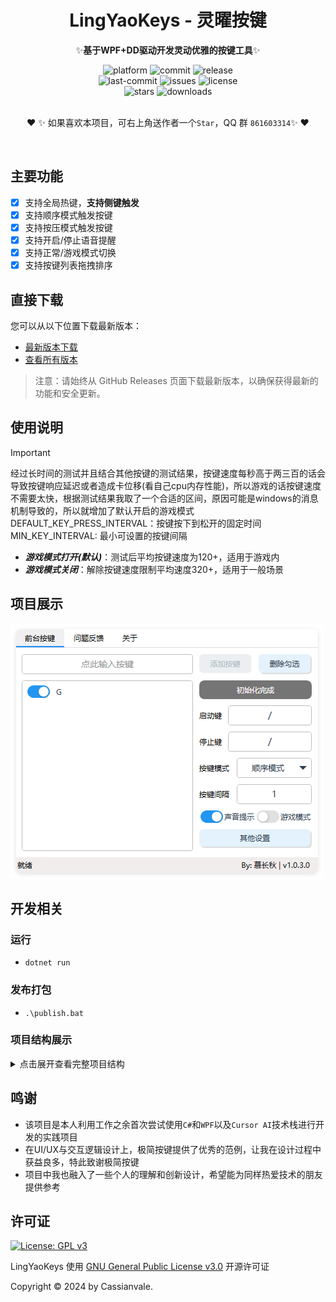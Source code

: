 <!-- markdownlint-restore -->
<div align="center">

# LingYaoKeys - 灵曜按键  

✨**基于WPF+DD驱动开发灵动优雅的按键工具**✨  

<div>
    <img alt="platform" src="https://img.shields.io/badge/platform-Windows-blueviolet">
    <img alt="commit" src="https://img.shields.io/github/commit-activity/m/Cassianvale/LingYaoKeys?color=blue">
    <img alt="release" src="https://img.shields.io/github/v/release/Cassianvale/LingYaoKeys?include_prereleases&style=flat">
    <br>
    <img alt="last-commit" src="https://img.shields.io/github/last-commit/Cassianvale/LingYaoKeys">
    <img alt="issues" src="https://img.shields.io/github/issues/Cassianvale/LingYaoKeys">
    <img alt="license" src="https://img.shields.io/github/license/Cassianvale/LingYaoKeys">
</div>
<div>
    <img alt="stars" src="https://img.shields.io/github/stars/Cassianvale/LingYaoKeys?style=social">
    <img alt="downloads" src="https://img.shields.io/github/downloads/Cassianvale/LingYaoKeys/total?style=social">
</div>
<br>


❤ ✨ 如果喜欢本项目，可右上角送作者一个`Star`，QQ 群 `861603314`✨ ❤

</div>
</br>
<!-- markdownlint-restore -->

## 主要功能  
- [x] 支持全局热键，**支持侧键触发**    
- [x] 支持顺序模式触发按键  
- [x] 支持按压模式触发按键  
- [x] 支持开启/停止语音提醒  
- [x] 支持正常/游戏模式切换  
- [x] 支持按键列表拖拽排序  

## 直接下载

您可以从以下位置下载最新版本：  

- [最新版本下载](https://github.com/Cassianvale/LingYaoKeys/releases/latest)  
- [查看所有版本](https://github.com/Cassianvale/LingYaoKeys/releases)  

> 注意：请始终从 GitHub Releases 页面下载最新版本，以确保获得最新的功能和安全更新。  

## 使用说明

> [!IMPORTANT]
> 经过长时间的测试并且结合其他按键的测试结果，按键速度每秒高于两三百的话会导致按键响应延迟或者造成卡位移(看自己cpu内存性能)，所以游戏的话按键速度不需要太快，根据测试结果我取了一个合适的区间，原因可能是windows的消息机制导致的，所以就增加了默认开启的游戏模式  
> DEFAULT_KEY_PRESS_INTERVAL：按键按下到松开的固定时间  
> MIN_KEY_INTERVAL: 最小可设置的按键间隔  

- _**游戏模式打开(默认)**_：测试后平均按键速度为120+，适用于游戏内  
- _**游戏模式关闭**_：解除按键速度限制平均速度320+，适用于一般场景  


## 项目展示  
![image](https://github.com/Cassianvale/LingYaoKeys/raw/main/Resource/img/home.png)  

## 开发相关

### 运行

- `dotnet run`  

### 发布打包

- `.\publish.bat`  

### 项目结构展示
<details>
<summary>点击展开查看完整项目结构</summary>

```
LingYaoKeys/  
│
├── Commands/         # MVVM 命令  
│   └── RelayCommand.cs         # MVVM 命令类实现  
│
├── Behaviors/        # 行为定义
│   ├── ListBoxDragDropBehavior.cs # 列表框拖放行为
│   ├── DragDropProperties.cs      # 拖放属性定义
│   └── DragAdorner.cs            # 拖放装饰器
│
├── Converters/       # 值转换器  
│   ├── BoolToVisibilityConverter.cs    # 布尔值转可见性  
│   ├── BoolToColorConverter.cs         # 布尔值转颜色  
│   ├── IntToStringConverter.cs         # 整数转字符串  
│   └── ViewModelToHotkeyStatusConverter.cs # 视图模型到热键状态转换器
│  
├── Models/           # 数据模型  
│   ├── AppConfig.cs              # 应用配置模型  
│   └── KeyItem.cs                # 键项模型  
│
├── Resource/         # 资源文件
│   ├── img/         # 图片资源
│   └── sound/       # 音频资源
│
├── Services/         # 服务层  
│   ├── Collections/           # 集合类
│   │   └── ConcurrentPriorityQueue.cs # 并发优先级队列
│   │
│   ├── KeyModes/             # 按键模式
│   │   ├── KeyModeBase.cs         # 按键模式基类
│   │   ├── SequenceKeyMode.cs     # 顺序按键模式
│   │   ├── HoldKeyMode.cs         # 按压按键模式
│   │   └── KeyModeMetrics.cs      # 按键模式度量
│   │
│   ├── AudioService.cs          # 音频服务
│   ├── TaskManager.cs           # 任务管理器
│   ├── CDD.cs                   # DD 驱动类核心  
│   ├── DDDriverService.cs       # DD 驱动服务处理底层按键操作  
│   ├── HotkeyService.cs         # 热键服务管理全局热键  
│   ├── AppConfigService.cs      # 应用配置服务类  
│   ├── ConfigService.cs         # 配置服务类  
│   ├── KeyCodeMapping.cs        # 按键映射类  
│   ├── LogManager.cs            # 日志管理类  
│   ├── DDKeyCodeExtensions.cs   # DD键码扩展类  
│   └── DDKeyCode.cs             # DD按键码定义类  
│  
├── Styles/           # 样式定义  
│   ├── ControlStyles.xaml      # 控件样式  
│   ├── ButtonStyles.xaml       # 按钮样式  
│   └── NavigationStyles.xaml   # 导航样式  
│  
├── ViewModels/       # 视图模型  
│   ├── KeyMappingViewModel.cs    # 按键映射视图模型  
│   ├── MainViewModel.cs          # 主窗口视图模型  
│   ├── ViewModelBase.cs          # 视图模型基类  
│   └── SyncSettingsViewModel.cs  # 同步设置视图模型  
│  
├── Views/            # 视图层  
│   ├── KeyMappingView.xaml(.cs)    # 按键映射视图  
│   ├── SyncSettingsView.xaml(.cs)  # 同步设置视图  
│   └── SyncSettingsPage.xaml       # 同步设置页面  
│  
├── dd/              # DD驱动文件目录  
│   ├── ddx32.dll    # 32位DD驱动文件  
│   └── ddx64.dll    # 64位DD驱动文件  
│  
├── logs/            # 日志文件目录
├── publish/         # 发布输出目录
│
├── App.xaml(.cs)    # 应用程序定义  
├── MainWindow.xaml(.cs) # 主窗口定义  
├── AppConfig.json   # 应用程序配置文件
├── AssemblyInfo.cs  # 程序集信息
├── publish.bat      # 发布打包脚本
├── WpfApp.csproj    # 项目配置文件  
├── app.manifest     # 应用程序清单  
└── WpfApp.sln       # 解决方案文件  
```
</details>

## 鸣谢
 - 该项目是本人利用工作之余首次尝试使用`C#`和`WPF`以及`Cursor AI`技术栈进行开发的实践项目  
 - 在UI/UX与交互逻辑设计上，极简按键提供了优秀的范例，让我在设计过程中获益良多，特此致谢极简按键  
 - 项目中我也融入了一些个人的理解和创新设计，希望能为同样热爱技术的朋友提供参考  

## 许可证
[![License: GPL v3](https://img.shields.io/badge/License-GPLv3-blue.svg)](https://www.gnu.org/licenses/gpl-3.0)  

LingYaoKeys 使用 [GNU General Public License v3.0](LICENSE) 开源许可证  

Copyright © 2024 by Cassianvale.  
